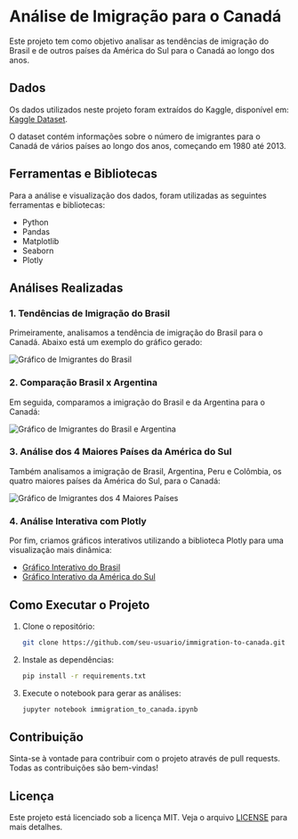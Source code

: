 # Análise de Imigração para o Canadá

Este projeto tem como objetivo analisar as tendências de imigração do Brasil e de outros países da América do Sul para o Canadá ao longo dos anos.

## Dados

Os dados utilizados neste projeto foram extraídos do Kaggle, disponível em: [Kaggle Dataset](https://www.kaggle.com/datasets/ammaraahmad/immigration-to-canada).

O dataset contém informações sobre o número de imigrantes para o Canadá de vários países ao longo dos anos, começando em 1980 até 2013.

## Ferramentas e Bibliotecas

Para a análise e visualização dos dados, foram utilizadas as seguintes ferramentas e bibliotecas:
- Python
- Pandas
- Matplotlib
- Seaborn
- Plotly

## Análises Realizadas

### 1. Tendências de Imigração do Brasil

Primeiramente, analisamos a tendência de imigração do Brasil para o Canadá. Abaixo está um exemplo do gráfico gerado:

![Gráfico de Imigrantes do Brasil](link_para_o_grafico.png)

### 2. Comparação Brasil x Argentina

Em seguida, comparamos a imigração do Brasil e da Argentina para o Canadá:

![Gráfico de Imigrantes do Brasil e Argentina](link_para_o_grafico.png)

### 3. Análise dos 4 Maiores Países da América do Sul

Também analisamos a imigração de Brasil, Argentina, Peru e Colômbia, os quatro maiores países da América do Sul, para o Canadá:

![Gráfico de Imigrantes dos 4 Maiores Países](link_para_o_grafico.png)

### 4. Análise Interativa com Plotly

Por fim, criamos gráficos interativos utilizando a biblioteca Plotly para uma visualização mais dinâmica:

- [Gráfico Interativo do Brasil](link_para_o_grafico.html)
- [Gráfico Interativo da América do Sul](link_para_o_grafico.html)

## Como Executar o Projeto

1. Clone o repositório:
    ```sh
    git clone https://github.com/seu-usuario/immigration-to-canada.git
    ```

2. Instale as dependências:
    ```sh
    pip install -r requirements.txt
    ```

3. Execute o notebook para gerar as análises:
    ```sh
    jupyter notebook immigration_to_canada.ipynb
    ```

## Contribuição

Sinta-se à vontade para contribuir com o projeto através de pull requests. Todas as contribuições são bem-vindas!

## Licença

Este projeto está licenciado sob a licença MIT. Veja o arquivo [LICENSE](LICENSE) para mais detalhes.

